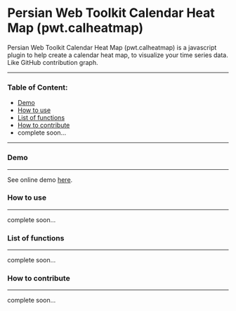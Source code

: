Persian Web Toolkit Calendar Heat Map (pwt.calheatmap)
===================
Persian Web Toolkit Calendar Heat Map (pwt.calheatmap) is a javascript plugin to help create a calendar heat map, to visualize your time series data. Like GitHub contribution graph.

----------
### Table of Content:
- [Demo](#demo)
- [How to use](#how_to_use)
- [List of functions](#list_of_functions)
- [How to contribute](#how_to_contribute)
- complete soon...

----------

### <a id="demo"></a>Demo
-----------------
See online demo [here](http://htmlpreview.github.io/?https://github.com/babakhani/pwt.calheatmap/blob/master/src/index.html).

### <a id="how_to_use"></a>How to use
-----------
complete soon...
### <a id="list_of_functions"></a>List of functions
-----------------
complete soon...
### <a id="how_to_contribute"></a>How to contribute
------------------
complete soon...
